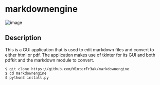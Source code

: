 # markdownengine
![image](https://user-images.githubusercontent.com/55146805/148252980-64fc1094-1af4-4126-93ed-3959dedde4c5.png)

## Description
This is a GUI application that is used to edit markdown files and convert to either html or pdf. The application makes use of tkinter for its GUI and both pdfkit and the markdown module to convert.
```
$ git clone https://github.com/W1nterFr3ak/markdownengine
$ cd markdownengine
$ python3 install.py
```


